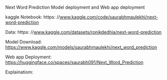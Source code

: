 Next Word Prediction Model deployment and Web app deployment

kaggle Notebook: https: //www.kaggle.com/code/saurabhmaulekhi/next-word-prediction

Data: https: //www.kaggle.com/datasets/ronikdedhia/next-word-prediction

Model Download: https://www.kaggle.com/models/saurabhmaulekhi/next_word_prediction

Web app Deployment:  https://huggingface.co/spaces/saurabh091/Next_Word_Prediction

Explainatiom: 
